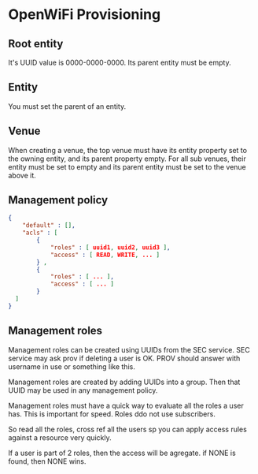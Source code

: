 # OpenWiFi Provisioning

## Root entity
It's UUID value is 0000-0000-0000. Its parent entity must be empty.

## Entity
You must set the parent of an entity.

## Venue
When creating a venue, the top venue must have its entity property set to the owning entity, and its parent property empty. 
For all sub venues, their entity must be set to empty and its parent entity must be set to the venue above it.

## Management policy

```json
{
    "default" : [],
    "acls" : [
        {
            "roles" : [ uuid1, uuid2, uuid3 ],
            "access" : [ READ, WRITE, ... ]
        } ,
        {
            "roles" : [ ... ],
            "access" : [ ... ]
        }
  ]
}
```

## Management roles
Management roles can be created using UUIDs from the SEC service. SEC service may ask prov if deleting a user 
is OK. PROV should answer with username in use or something like this. 

Management roles are created by adding UUIDs into a group. Then that UUID may be used in any management 
policy.

Management roles must have a quick way to evaluate all the roles a user has. This is important for 
speed. Roles ddo not use subscribers.

So read all the roles, cross ref all the users sp you can apply access rules against a resource very quickly.

If a user is part of 2 roles, then the access will be agregate. if NONE is found, then NONE wins.

